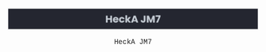 <div id="header" align="center">
  <img src='https://github.com/Jm7hecka/jm7hecka/blob/main/banner.png' />
  <p id='word' style='font-size: 40; font-family: Courier;'>HeckA JM7</p>
</div>
